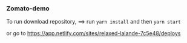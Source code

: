 ### Zomato-demo

To run download repository, ==> run `yarn install` and then `yarn start`

or go to https://app.netlify.com/sites/relaxed-lalande-7c5e48/deploys